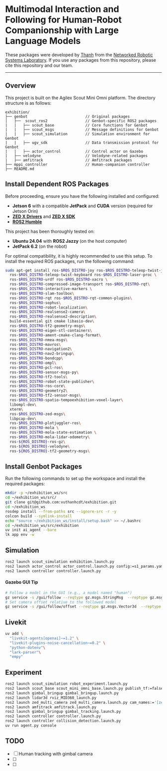 # Multimodal Interaction and Following for Human-Robot Companionship with Large Language Models

These packages were developed by [Thanh](https://sites.google.com/view/vuthanhcdt/home) from the [Networked Robotic Systems Laboratory](https://sites.google.com/site/yenchenliuncku). If you use any packages from this repository, please cite this repository and our team.

---

## Overview

This project is built on the Agilex Scout Mini Omni platform. The directory structure is as follows:
```
exhibition/
├── genbot                          // Original packages
│   ├──  scout_ros2                 // Genbot-specific ROS2 packages
|   |   ├── scout_base              // Core functions for Genbot
|   |   ├── scout_msgs              // Message definitions for Genbot
|   |   ├── scout_simulation        // Simulation environment for Genbot
|   |   ├── ugv_sdk                 // Data transmission protocol for Genbot
|   |   ├── actor_control           // Control actor on Gazebo
|   ├── velodyne                    // Velodyne-related packages
|   ├── amfitrack                   // Amfitrack packages
├── mppi_controller                 // Human-companion controller
├── README.md

```

## Install Dependent ROS Packages

Before proceeding, ensure you have the following installed and configured:  
- **Jetson 6** with a compatible **JetPack** and **CUDA** version (required for Jetson Orin)  
- **[ZED X Drivers](https://www.stereolabs.com/en-tw/developers/drivers)** and **[ZED X SDK](https://www.stereolabs.com/en-tw/developers/release)**  
- **[ROS2 Humble](https://docs.ros.org/en/humble/Installation/Ubuntu-Install-Debs.html)**  

This project has been thoroughly tested on:  
- **Ubuntu 24.04** with **ROS2 Jazzy** (on the host computer)  
- **JetPack 6.2** (on the robot)  

For optimal compatibility, it is highly recommended to use this setup. To install the required ROS packages, run the following command:  


```bash
sudo apt-get install ros-$ROS_DISTRO-joy ros-$ROS_DISTRO-teleop-twist-joy \
  ros-$ROS_DISTRO-teleop-twist-keyboard ros-$ROS_DISTRO-laser-proc \
  ros-$ROS_DISTRO-urdf ros-$ROS_DISTRO-xacro \
  ros-$ROS_DISTRO-compressed-image-transport ros-$ROS_DISTRO-rqt\
  ros-$ROS_DISTRO-interactive-markers \
  ros-$ROS_DISTRO-slam-toolbox\
  ros-$ROS_DISTRO-rqt ros-$ROS_DISTRO-rqt-common-plugins\
  ros-$ROS_DISTRO-sophus\
  ros-$ROS_DISTRO-robot-localization\
  ros-$ROS_DISTRO-realsense2-camera\
  ros-$ROS_DISTRO-realsense2-description\
  build-essential git cmake libasio-dev\
  ros-$ROS_DISTRO-tf2-geometry-msgs\
  ros-$ROS_DISTRO-eigen-stl-containers\
  ros-$ROS_DISTRO-ament-cmake-clang-format\
  ros-$ROS_DISTRO-nmea-msgs\
  ros-$ROS_DISTRO-mavros\
  ros-$ROS_DISTRO-navigation2\
  ros-$ROS_DISTRO-nav2-bringup\
  ros-$ROS_DISTRO-bondcpp\
  ros-$ROS_DISTRO-ompl\
  ros-$ROS_DISTRO-pcl-ros\
  ros-$ROS_DISTRO-sensor-msgs-py\
  ros-$ROS_DISTRO-tf2-tools\
  ros-$ROS_DISTRO-robot-state-publisher\
  ros-$ROS_DISTRO-ros-core\
  ros-$ROS_DISTRO-geometry2\
  ros-$ROS_DISTRO-tf2-sensor-msgs\
  ros-$ROS_DISTRO-spatio-tempoexhibition-voxel-layer\
  libompl-dev\
  xterm\
  ros-$ROS_DISTRO-zed-msgs\
  libpcap-dev\
  ros-$ROS_DISTRO-plotjuggler-ros\
  ros-$ROS_DISTRO-mola \
  ros-$ROS_DISTRO-mola-state-estimation \
  ros-$ROS_DISTRO-mola-lidar-odometry\
  ros-${ROS_DISTRO}-ros-gz\
  ros-${ROS_DISTRO}-velodyne\
  ros-${ROS_DISTRO}-tf2-geometry-msgs\
```

## Install Genbot Packages

Run the following commands to set up the workspace and install the required packages:
```bash
mkdir -p ~/exhibition_ws/src
cd ~/exhibition_ws/src/
git clone git@github.com:vuthanhcdt/exhibition.git
cd ~/exhibition_ws
rosdep install --from-paths src --ignore-src -r -y
colcon build --symlink-install
echo "source ~/exhibition_ws/install/setup.bash" >> ~/.bashrc
cd ~/exhibition_ws/src/exhibition
uv init ai_agent --bare
lk app env -w
```

## Simulation 
```bash
ros2 launch scout_simulation exhibition.launch.py 
ros2 launch actor_control actor_control.launch.py config:=s1_params.yaml
ros2 launch controller controller.launch.py 
```


#### Gazebo GUI Tip
```bash
# Follow a model in the GUI (e.g., a model named "human")
gz service -s /gui/follow --reqtype gz.msgs.StringMsg  --reptype gz.msgs.Boolean  --timeout 2000   --req 'data: "human"'
# Set camera offset relative to the followed model
gz service -s /gui/follow/offset --reqtype gz.msgs.Vector3d  --reptype gz.msgs.Boolean --timeout 2000  --req 'x: -3  y: 0  z: 2'
```

## Livekit 
```bash
uv add \
  "livekit-agents[openai]~=1.2" \
  "livekit-plugins-noise-cancellation~=0.2" \
  "python-dotenv"\
  "lark-parser"\
  "empy"
```

## Experiment 
```bash
ros2 launch scout_simulation robot_experiment.launch.py 
ros2 launch scout_base scout_mini_omni_base.launch.py publish_tf:=false
ros2 launch gimbal_bringup gimbal_bringup.launch.py 
ros2 launch lidar3d rviz_MID360_launch.py 
ros2 launch zed_multi_camera zed_multi_camera.launch.py cam_names:='[zed_vlm, zed_gimbal]' cam_models:='[zedx,zedx]' cam_serials:='[44820006,43870948]' disable_tf:=False body_tracking:='[false,true]' object_detection:='[true,false]'
ros2 launch amfitrack amfitrack.launch.py
ros2 launch gimbal_bringup gimbal_tracking.launch.py 
ros2 launch controller controller.launch.py 
ros2 launch controller collision_detection.launch.py 
uv run agent.py console
```

## TODO
- [ ] Human tracking with gimbal camera
- [ ] 
- [ ] 
